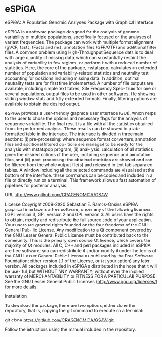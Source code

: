 # eSPiGA
eSPiGA: A Population Genomic Analyses Package with Graphical Interface 

eSPIGA is a software package designed for the analysis of genome variability of multiple populations, specifically focused on the analyses of variant frequencies. The package can work with multiple format alignment (gVCF, fasta, tFasta and ms), annotation files (GFF/GTF) and additional filter files. A common problem using High-Throughput Sequence data is to deal with large quantity of missing data, which can substantially restrict the analysis of variability to few regions, or perform it with a reduced number of statistics. Here, the core of the package, mstatspop, calculates an extended number of population and variability-related statistics and neutrality test accounting for positions including missing data. In addition, optimal neutrality tests are for first time implemented. A number of file outputs are available, including simple text tables, Site Frequency Spec- trum for one or several populations, output files to be used in other softwares, file showing sliding window stats and fully extended formats. Finally, filtering options are available to obtain the desired output.

eSPIGA provides a user-friendly graphical user interface (GUI), which helps to the user to chose the options and necessary flags for the analysis of sequence variability. The final result is a file with all the statistics obtained from the performed analysis. These results can be showed in a tab-formatted table in the interface. The interface is divided in three main sections: (i) pre-processing: where sequence format converters, annotation files and additional filtered op- tions are managed to be ready for the analysis with mstatspop program, (ii) anal- ysis: calculation of all statistics given the desired options of the user, including sequence and annotation files, and (iii) post-processing: the obtained statistics are showed and can be filtered from the whole output file(s) and released in text tab separated tables. A window including all the selected commands are visualised at the bottom of the interface. these commands can be copied and included in a file or directly run on a terminal. This framework allows a fast automation of pipelines for posterior analysis.

URL
http://www.github.com/CRAGENOMICA/GSAW

License
Copyright 2009-2020 Sebastian E. Ramos-Onsins
eSPIGA graphical interface is a free software, under any of the following licenses: LGPL version 3, GPL version 2 and GPL version 3. All users have the rights to obtain, modify and redistribute the full source code of your application. Your users are granted rights founded on the four freedoms of the GNU General Pub- lic License. Any modification to a Qt component covered by the GNU Lesser General Public License must be contributed back to the community. This is the primary open source Qt license, which covers the majority of Qt modules.
All C, C++ and perl packages included in eSPIGA are free software; you can redistribute it and/or modify it under the terms of the GNU Lesser General Public License as published by the Free Software Foundation; either version 2.1 of the License, or (at your option) any later version.
All packages included in eSPIGA s distributed in the hope that it will be use- ful, but WITHOUT ANY WARRANTY; without even the implied warranty of MERCHANTABILITY or FITNESS FOR A PARTICULAR PURPOSE. See the GNU Lesser General Public Licenses (http://www.gnu.org/licenses/) for more details.

Installation 

To download the package, there are two options, either clone the repository, that is, copying the git command to execute on a terminal:

git clone https://github.com/CRAGENOMICA/GSAW.git

Follow the intructions using the manual included in the repository.



